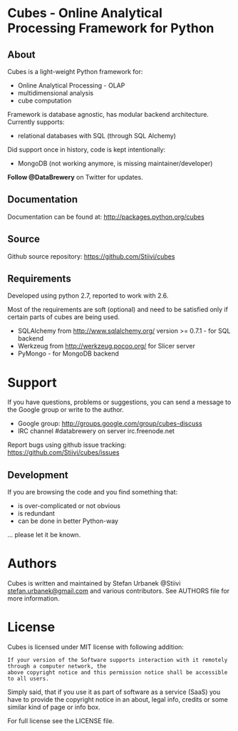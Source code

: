 Cubes - Online Analytical Processing Framework for Python
=========================================================

About
-----

Cubes is a light-weight Python framework for:

* Online Analytical Processing - OLAP
* multidimensional analysis
* cube computation

Framework is database agnostic, has modular backend architecture. Currently supports:

* relational databases with SQL (through SQL Alchemy)

Did support once in history, code is kept intentionally:

* MongoDB (not working anymore, is missing maintainer/developer)


**Follow @DataBrewery** on Twitter for updates.

Documentation
-------------

Documentation can be found at: http://packages.python.org/cubes

Source
------

Github source repository: https://github.com/Stiivi/cubes

Requirements
------------

Developed using python 2.7, reported to work with 2.6.

Most of the requirements are soft (optional) and need to be satisfied only if certain parts of cubes are
being used.

* SQLAlchemy from http://www.sqlalchemy.org/ version >= 0.7.1 - for SQL backend
* Werkzeug from http://werkzeug.pocoo.org/ for Slicer server
* PyMongo - for MongoDB backend

Support
=======

If you have questions, problems or suggestions, you can send a message to the Google group or 
write to the author.

* Google group: http://groups.google.com/group/cubes-discuss
* IRC channel #databrewery on server irc.freenode.net

Report bugs using github issue tracking: https://github.com/Stiivi/cubes/issues

Development
-----------

If you are browsing the code and you find something that:

* is over-complicated or not obvious
* is redundant
* can be done in better Python-way

... please let it be known.

Authors
=======

Cubes is written and maintained by Stefan Urbanek @Stiivi <stefan.urbanek@gmail.com> and various
contributors. See AUTHORS file for more information.

License
=======

Cubes is licensed under MIT license with following addition:

    If your version of the Software supports interaction with it remotely through a computer network, the
    above copyright notice and this permission notice shall be accessible to all users.

Simply said, that if you use it as part of software as a service (SaaS) you have to provide the copyright notice in an about, legal info, credits or some similar kind of page or info box.

For full license see the LICENSE file.
